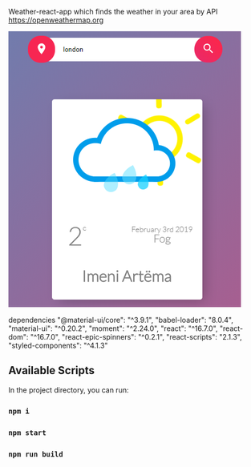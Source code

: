 Weather-react-app which finds the weather in your area by
API https://openweathermap.org

![Alt text](weatherApp.png?raw=true "AppImg")
 
 
 dependencies
    "@material-ui/core": "^3.9.1",
    "babel-loader": "8.0.4",
    "material-ui": "^0.20.2",
    "moment": "^2.24.0",
    "react": "^16.7.0",
    "react-dom": "^16.7.0",
    "react-epic-spinners": "^0.2.1",
    "react-scripts": "2.1.3",
    "styled-components": "^4.1.3"

 
 
## Available Scripts

In the project directory, you can run:

### `npm i`

### `npm start`

### `npm run build`
